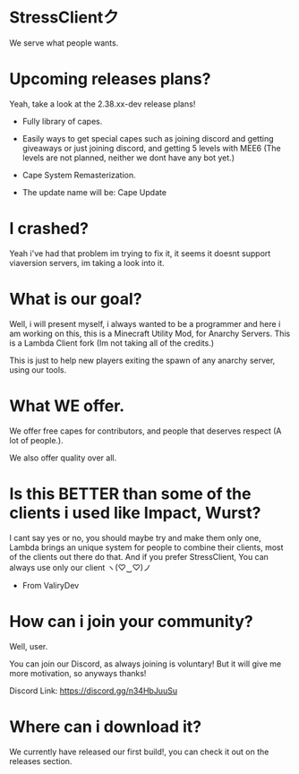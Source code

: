 # StressClientク
We serve what people wants.

# Upcoming releases plans?

Yeah, take a look at the 2.38.xx-dev release plans!

- Fully library of capes.

- Easily ways to get special capes such as joining discord and getting giveaways or just joining discord, and getting 5 levels with MEE6 (The levels are not planned, neither we dont have any bot yet.)

- Cape System Remasterization.

- The update name will be: Cape Update


# I crashed?

Yeah i've had that problem im trying to fix it, it seems it doesnt support viaversion servers, im taking a look into it.

# What is our goal?

Well, i will present myself, i always wanted to be a programmer and here i am working on this, this is a Minecraft Utility Mod, for Anarchy Servers.
This is a Lambda Client fork (Im not taking all of the credits.)

This is just to help new players exiting the spawn of any anarchy server, using our tools.

# What WE offer.

We offer free capes for contributors, and people that deserves respect (A lot of people.).

We also offer quality over all.

# Is this BETTER than some of the clients i used like Impact, Wurst?

I cant say yes or no, you should maybe try and make them only one, Lambda brings an unique system for people to combine their clients, most of the clients out there do that.
And if you prefer StressClient, You can always use only our client 	ヽ(♡‿♡)ノ

- From ValiryDev

# How can i join your community?

Well, user.

You can join our Discord, as always joining is voluntary! But it will give me more motivation, so anyways thanks!

Discord Link: https://discord.gg/n34HbJuuSu

# Where can i download it?

We currently have released our first build!, you can check it out on the releases section.
